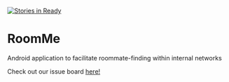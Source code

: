 [![Stories in Ready](https://badge.waffle.io/zplata/RoomMe.png?label=ready&title=Ready)](https://waffle.io/zplata/RoomMe)
# RoomMe
Android application to facilitate roommate-finding within internal networks

Check out our issue board [here!](https://waffle.io/zplata/RoomMe)
